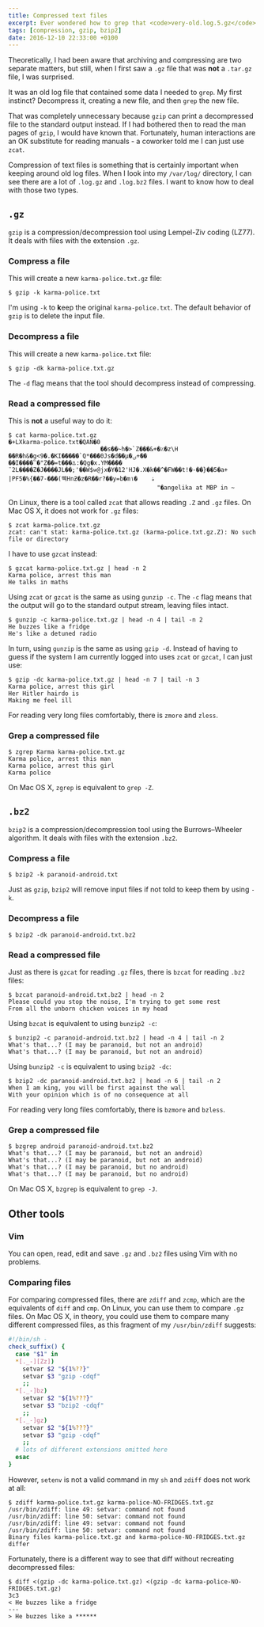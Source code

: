 ```yaml
---
title: Compressed text files
excerpt: Ever wondered how to grep that <code>very-old.log.5.gz</code> file?
tags: [compression, gzip, bzip2]
date: 2016-12-10 22:33:00 +0100
---
```


Theoretically, I had been aware that archiving and compressing are two separate matters, but still, when I first saw a `.gz` file that was **not** a `.tar.gz` file, I was surprised.

It was an old log file that contained some data I needed to `grep`. My first instinct? Decompress it, creating a new file, and then `grep` the new file.

That was completely unnecessary because `gzip` can print a decompressed file to the standard output instead. If I had bothered then to read the man pages of `gzip`, I would have known that. Fortunately, human interactions are an OK substitute for reading manuals - a coworker told me I can just use `zcat`.

Compression of text files is something that is certainly important when keeping around old log files. When I look into my `/var/log/` directory, I can see there are a lot of `.log.gz` and `.log.bz2` files. I want to know how to deal with those two types.

## `.gz`

`gzip` is a compression/decompression tool using Lempel-Ziv coding (LZ77). It deals with files with the extension `.gz`.

### Compress a file

This will create a new `karma-police.txt.gz` file:

```
$ gzip -k karma-police.txt
```

I'm using `-k` to **k**eep the original `karma-police.txt`. The default behavior of `gzip` is to delete the input file.

### Decompress a file

This will create a new `karma-police.txt` file:

```
$ gzip -dk karma-police.txt.gz
```

The `-d` flag means that the tool should decompress instead of compressing.

### Read a compressed file

This is **not** a useful way to do it:

```
$ cat karma-police.txt.gz
�+LXkarma-police.txt�QAN�0
                          ��s��~h�>`Z���&+�٪�z\H ��R�h&�g<9�.�KI�����`Q*���0Js�d��μ�ۍ+��
��I����՟�"Z��=t���ꕔ:�Qg�x.ΥM����                                                        ¨2L����Z�J����JL��;'��W$ѡ@jx�Y�12'HJ�.X�k��^�FW��t!�-��}��5�a+
|PF5�%{��7-���(꿱Hnƻ�z�R��r?��y=b�mۿ	�۱
                                          "�angelika at MBP in ~
```

On Linux, there is a tool called `zcat` that allows reading `.Z` and `.gz` files. On Mac OS X, it does not work for `.gz` files:

```
$ zcat karma-police.txt.gz
zcat: can't stat: karma-police.txt.gz (karma-police.txt.gz.Z): No such file or directory
```

I have to use `gzcat` instead:

```
$ gzcat karma-police.txt.gz | head -n 2
Karma police, arrest this man
He talks in maths
```

Using `zcat` or `gzcat` is the same as using `gunzip -c`. The `-c` flag means that the output will go to the standard output stream, leaving files intact.

```
$ gunzip -c karma-police.txt.gz | head -n 4 | tail -n 2
He buzzes like a fridge
He's like a detuned radio
```

In turn, using `gunzip` is the same as using `gzip -d`. Instead of having to guess if the system I am currently logged into uses `zcat` or `gzcat`, I can just use:

```
$ gzip -dc karma-police.txt.gz | head -n 7 | tail -n 3
Karma police, arrest this girl
Her Hitler hairdo is
Making me feel ill
```

For reading very long files comfortably, there is `zmore` and `zless`.

### Grep a compressed file

```
$ zgrep Karma karma-police.txt.gz
Karma police, arrest this man
Karma police, arrest this girl
Karma police
```

On Mac OS X, `zgrep` is equivalent to `grep -Z`.

## `.bz2`

`bzip2` is a compression/decompression tool using the Burrows–Wheeler algorithm. It deals with files with the extension `.bz2`.

### Compress a file

```
$ bzip2 -k paranoid-android.txt
```

Just as `gzip`, `bzip2` will remove input files if not told to keep them by using `-k`.

### Decompress a file

```
$ bzip2 -dk paranoid-android.txt.bz2
```

### Read a compressed file

Just as there is `gzcat` for reading `.gz` files, there is `bzcat` for reading `.bz2` files:

```
$ bzcat paranoid-android.txt.bz2 | head -n 2
Please could you stop the noise, I'm trying to get some rest
From all the unborn chicken voices in my head
```

Using `bzcat` is equivalent to using `bunzip2 -c`:

```
$ bunzip2 -c paranoid-android.txt.bz2 | head -n 4 | tail -n 2
What's that...? (I may be paranoid, but not an android)
What's that...? (I may be paranoid, but not an android)
```

Using `bunzip2 -c` is equivalent to using `bzip2 -dc`:

```
$ bzip2 -dc paranoid-android.txt.bz2 | head -n 6 | tail -n 2
When I am king, you will be first against the wall
With your opinion which is of no consequence at all
```

For reading very long files comfortably, there is `bzmore` and `bzless`.

### Grep a compressed file

```
$ bzgrep android paranoid-android.txt.bz2
What's that...? (I may be paranoid, but not an android)
What's that...? (I may be paranoid, but not an android)
What's that...? (I may be paranoid, but no android)
What's that...? (I may be paranoid, but no android)
```

On Mac OS X, `bzgrep` is equivalent to `grep -J`.

## Other tools

### Vim

You can open, read, edit and save `.gz` and `.bz2` files using Vim with no problems.

### Comparing files

For comparing compressed files, there are `zdiff` and `zcmp`, which are the equivalents of `diff` and `cmp`. On Linux, you can use them to compare `.gz` files. On Mac OS X, in theory, you could use them to compare many different compressed files, as this fragment of my `/usr/bin/zdiff` suggests:

```bash
#!/bin/sh -
check_suffix() {
  case "$1" in
  *[._-][Zz])
    setvar $2 "${1%??}"
    setvar $3 "gzip -cdqf"
    ;;
  *[._-]bz)
    setvar $2 "${1%???}"
    setvar $3 "bzip2 -cdqf"
    ;;
  *[._-]gz)
    setvar $2 "${1%???}"
    setvar $3 "gzip -cdqf"
    ;;
  # lots of different extensions omitted here
  esac
}
```

However, `setenv` is not a valid command in my `sh` and `zdiff` does not work at all:

```
$ zdiff karma-police.txt.gz karma-police-NO-FRIDGES.txt.gz
/usr/bin/zdiff: line 49: setvar: command not found
/usr/bin/zdiff: line 50: setvar: command not found
/usr/bin/zdiff: line 49: setvar: command not found
/usr/bin/zdiff: line 50: setvar: command not found
Binary files karma-police.txt.gz and karma-police-NO-FRIDGES.txt.gz differ
```

Fortunately, there is a different way to see that diff without recreating decompressed files:

```
$ diff <(gzip -dc karma-police.txt.gz) <(gzip -dc karma-police-NO-FRIDGES.txt.gz)
3c3
< He buzzes like a fridge
---
> He buzzes like a ******
```